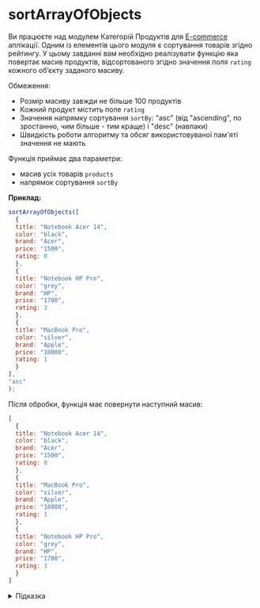 # sortArrayOfObjects

Ви працюєте над модулем Категорій Продуктів для [E-commerce](https://uk.wikipedia.org/wiki/%D0%95%D0%BB%D0%B5%D0%BA%D1%82%D1%80%D0%BE%D0%BD%D0%BD%D0%B0_%D0%BA%D0%BE%D0%BC%D0%B5%D1%80%D1%86%D1%96%D1%8F) аплікації. Одним із елементів цього модуля є сортування товарів згідно рейтингу. У цьому завданні вам необхідно реалізувати функцію яка повертає масив продуктів, відсортованого згідно значення поля `rating` кожного обʼєкту заданого масиву.

Обмеження:

- Розмір масиву завжди не більше 100 продуктів
- Кожний продукт містить поле `rating`
- Значення напрямку сортування `sortBy`: "asc" (від "ascending", по зростанню, чим більше - тим краще) і "desc" (навпаки)
- Швидкість роботи алгоритму та обсяг використовуваної пам'яті значення не мають

Функція приймає два параметри:

- масив усіх товарів `products`
- напрямок сортування `sortBy`

**Приклад:**

```js
sortArrayOfObjects([
  {
  title: "Notebook Acer 14",
  color: "black",
  brand: "Acer",
  price: "1500",
  rating: 0
  },
  {
  title: "Notebook HP Pro",
  color: "grey",
  brand: "HP",
  price: "1700",
  rating: 3
  },
  {
  title: "MacBook Pro",
  color: "silver",
  brand: "Apple",
  price: "10000",
  rating: 1
  }
],
"asc"
);
```

Після обробки, функція має повернути наступний масив:

```js
[
  {
  title: "Notebook Acer 14",
  color: "black",
  brand: "Acer",
  price: "1500",
  rating: 0
  },
  {
  title: "MacBook Pro",
  color: "silver",
  brand: "Apple",
  price: "10000",
  rating: 1
  },
  {
  title: "Notebook HP Pro",
  color: "grey",
  brand: "HP",
  price: "1700",
  rating: 3
  }
]
```

<details>
  <summary>Підказка</summary>

---

  Зверніть увагу на методи [Array.prototype.sort](https://developer.mozilla.org/en-US/docs/Web/JavaScript/Reference/Global_Objects/Array/sort)

  ## Алгоритм дій

  1. Для кожної пари продуктів
  1. Порівняти поле `rating` між собою
  1. Змінити позицію пари згідно заданого значення `sortBy`
  1. Повернути отриманий масив продуктів

</details>
